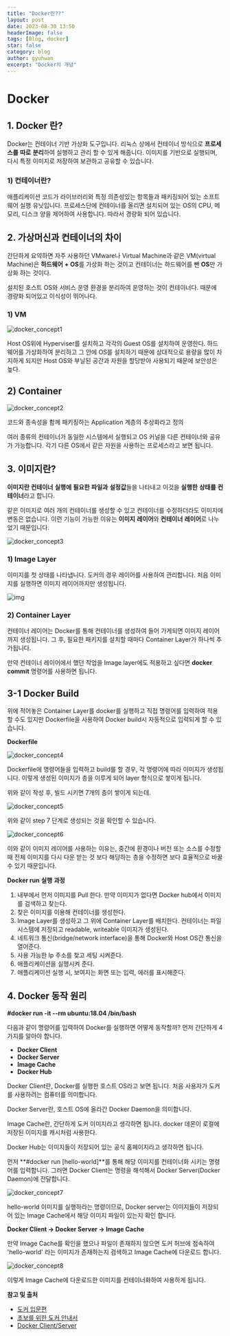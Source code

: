 ```yaml
---
title: "Docker란??"
layout: post
date: 2023-08-30 13:50
headerImage: false
tags: [Blog, docker]
star: false
category: blog
author: gyuhwan
excerpt: "Docker의 개념"
---
```


# Docker



## 1. Docker 란?

Docker는 컨테이너 기반 가상화 도구입니다. 리눅스 상에서 컨테이너 방식으로 **프로세스를** **따로** **분리**하여 실행하고 관리 할 수 있게 해줍니다. 이미지를 기반으로 실행되며, 다시 특정 이미지로 저장하여 보관하고 공유할 수 있습니다.

 

### 1) 컨테이너란?

애플리케이션 코드가 라이브러리와 특정 의존성있는 항목들과 패키징되어 있는 소프트웨어 실행 유닛입니다. 프로세스단에 컨테이너를 올리면 설치되어 있는 OS의 CPU, 메모리, 디스크 양을 제어하여 사용합니다. 따라서 경량화 되어 있습니다.

 

## 2. 가상머신과 **컨테이너의** 차이

간단하게 요약하면 자주 사용하던 VMware나 Virtual Machine과 같은 VM(virtual Machine)은 **하드웨어** **+ OS**를 가상화 하는 것이고 컨테이너는 하드웨어를 뺀 **OS**만 가상화 하는 것이다. 

설치된 호스트 OS와 서비스 운영 환경을 분리하여 운영하는 것이 컨테이너다. 때문에 경량화 되어있고 이식성이 뛰어나다.

 

### 1) VM

![docker_concept1](/assets/images/concept/docker_concept1.png)

Host OS위에 Hyperviser를 설치하고 각각의 Guest OS를 설치하여 운영한다. 하드웨어를 가상화하여 분리하고 그 안에 OS를 설치하기 때문에 상대적으로 용량을 많이 차지하게 되지만 Host OS와 부닐된 공간과 자원을 할당받아 사용되기 때문에 보안성은 높다.

 

## 2) Container

![docker_concept2](/assets/images/concept/docker_concept2.png)

코드와 종속성을 함께 패키징하는 Application 계층의 추상화라고 정의

여러 종류의 컨테이너가 동일한 시스템에서 실행되고 OS 커널을 다른 컨테이너와 공유가 가능합니다. 각기 다른 OS에서 같은 자원을 사용하는 프로세스라고 보면 됩니다.

 

## 3. 이미지란?

**이미지란** **컨테이너** **실행에** **필요한** **파일과** **설정값**들을 나타내고 이것을 **실행한** **상태를** **컨테이너**라고 합니다.

같은 이미지로 여러 개의 컨테이너를 생성할 수 있고 컨테이너를 수정하더라도 이미지에 변동은 없습니다. 이런 기능이 가능한 이유는 **이미지** **레이어**와 **컨테이너** **레이어**로 나누었기 때문입니다.

 

![docker_concept3](/assets/images/concept/docker_concept3.png)

### 1) Image Layer

이미지를 첫 상태를 나타냅니다. 도커의 경우 레이어를 사용하여 관리합니다. 처음 이미지를 실행하면 이미지 레이어까지만 생성됩니다.

 

 

![img](file:///C:/Users/gyuhwan/AppData/Local/Temp/msohtmlclip1/01/clip_image004.png)

 

### 2) Container Layer

컨테이너 레이어는 Docker를 통해 컨테이너를 생성하여 들어 가게되면 이미지 레이어까지 생성됩니다. 그 후, 필요한 패키지를 설치할 때마다 Container Layer가 하나씩 추가됩니다.

만약 컨테이너 레이어에서 했던 작업을 Image layer에도 적용하고 싶다면 **docker commit** 명령어를 사용하면 됩니다.

  

## 3-1 Docker Build

위에 적어놓은 Container Layer를 docker를 실행하고 직접 명령어를 입력하여 적용할 수도 있지만 Dockerfile을 사용하여 Docker build시 자동적으로 입력되게 할 수 있습니다.

 

**Dockerfile**

![docker_concept4](/assets/images/concept/docker_concept4.png)

Dockerfile에 명령어들을 입력하고 build를 할 경우, 각 명령어에 따라 이미지가 생성됩니다. 이렇게 생성된 이미지가 층을 이루게 되어 layer 형식으로 쌓이게 됩니다.

위와 같이 작성 후, 빌드 시키면 7개의 층이 쌓이게 되는데.

![docker_concept5](/assets/images/concept/docker_concept5.png)

위와 같이 step 7 단계로 생성되는 것을 확인할 수 있습니다.

 ![docker_concept6](/assets/images/concept/docker_concept6.png)

이와 같이 이미지 레이어를 사용하는 이유는, 중간에 환경이나 버전 또는 소스를 수정할 때 전체 이미지를 다시 다운 받는 것 보다 해당하는 층을 수정하면 보다 효율적으로 바꿀 수 있기 때문입니다.

 

**Docker run** **실행** **과정**

1. 내부에서 먼저 이미지를 Pull 한다. 만약 이미지가 없다면 Docker hub에서 이미지를 검색하고 찾는다.
2. 찾은 이미지를 이용해 컨테이너를 생성한다.
3. Image     Layer를 생성하고 그 위에 Container Layer를 배치한다. 컨테이너는 파일 시스템에 저장되고 readable,     writeable 이미지가 생성된다.
4. 네트워크 통신(bridge/network     interface)을 통해 Docker와 Host OS간 통신을 열어준다.
5. 사용 가능한 Ip 주소를 찾고 세팅 시켜준다.
6. 애플리케이션을 실행시켜 준다.
7. 애플리케이션 실행 시, 보여지는 화면 또는 입력, 에러를 표시해준다.

 ## 4. Docker 동작 원리

**#docker run -it --rm ubuntu:18.04 /bin/bash**

다음과 같이 명령어를 입력하여 Docker를 실행하면 어떻게 동작할까? 먼저 간단하게 4가지를 알아야 합니다.

- **Docker     Client**
- **Docker     Server**
- **Image     Cache**
- **Docker     Hub**

 

Docker Client란, Docker를 실행한 호스트 OS라고 보면 됩니다. 처음 사용자가 도커를 사용하려는 컴퓨터를 의미합니다.

Docker Server란, 호스트 OS에 올라간 Docker Daemon을 의미합니다.

Image Cache란, 간단하게 도커 이미지라고 생각하면 됩니다. docker 데몬이 로컬에 저장된 이미지를 캐시처럼 사용한다.

Docker Hub는 이미지들이 저장되어 있는 공식 홈페이지라고 생각하면 됩니다.

 

먼저 **#docker run [hello-world]**를 통해 해당 이미지를 컨테이너화 시키는 명령어를 입력합니다. 그러면 Docker Client는 명령을 해석해서 Docker Server(Docker Daemon)에 전달합니다.

 

 ![docker_concept7](/assets/images/concept/docker_concept7.png)

 hello-world 이미지를 실행하라는 명령이므로, Docker server는 이미지들이 저장되어 있는 Image Cache에서 해당 이미지 파일이 있는지 확인 합니다.

 

**Docker Client -> Docker Server -> Image Cache**

 

만약 Image Cache를 확인을 했으나 파일이 존재하지 않으면 도커 허브에 접속하여 'hello-world' 라는 이미지가 존재하는지 검색하고 Image Cache에 다운로드 합니다.

 

 ![docker_concept8](/assets/images/concept/docker_concept8.png)
 

이렇게 Image Cache에 다운로드한 이미지를 컨테이너화하여 사용하게 됩니다.

 

**참고 및 출처** 

- [도커 입문편](https://www.44bits.io/ko/post/easy-deploy-with-docker#도커-이미지docker-image-기초)
- [초보를 위한 도커 안내서](https://subicura.com/2017/02/10/docker-guide-for-beginners-create-image-and-deploy.html)
- [Docker Client/Server](https://macro.tistory.com/entry/Docker-Client-Server-Docker-Hub-관계-docker-run-명령)